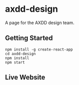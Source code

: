 # axdd-design
A page for the AXDD design team.

## Getting Started
```
npm install -g create-react-app
cd axdd-design
npm install
npm start
```

## Live Website
